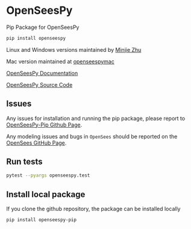 # OpenSeesPy

Pip Package for OpenSeesPy

```bash
pip install openseespy
```

Linux and Windows versions maintained by [Minjie Zhu](openseespymj@outlook.com)

Mac version maintained at [openseespymac](pypi.org/project/openseespymac)

[OpenSeesPy Documentation](https://openseespydoc.readthedocs.io/en/latest/index.html)

[OpenSeesPy Source Code](github.com/OpenSees/OpenSees)

## Issues

Any issues for installation and running the pip package, please
report to
[OpenSeesPy-Pip Github Page](https://github.com/OpenSeesPy-pip/openseespy-pip/issues).

Any modeling issues and bugs in `OpenSees` should be
reported on the [OpenSees GitHub Page](https://github.com/OpenSees/OpenSees).

## Run tests

```bash
pytest --pyargs openseespy.test
```

## Install local package

If you clone the github repository, the package can be installed locally

```bash
pip install openseespy-pip
```
